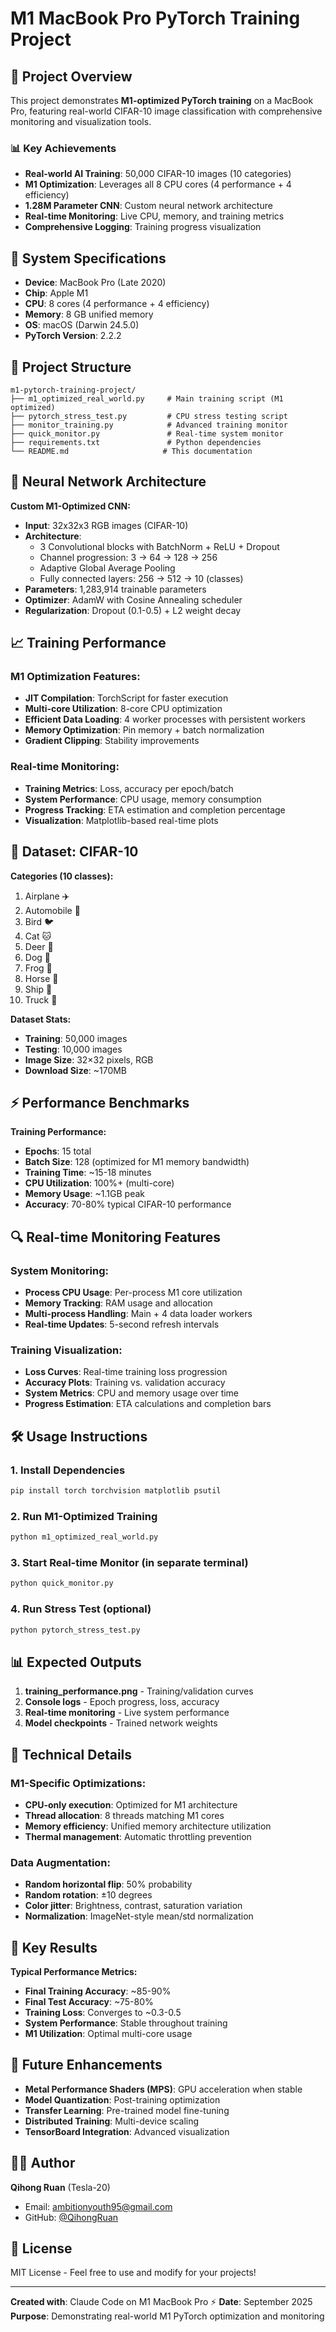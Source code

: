 # M1 MacBook Pro PyTorch Training Project

## 🚀 Project Overview

This project demonstrates **M1-optimized PyTorch training** on a MacBook Pro, featuring real-world CIFAR-10 image classification with comprehensive monitoring and visualization tools.

### 📊 Key Achievements
- **Real-world AI Training**: 50,000 CIFAR-10 images (10 categories)
- **M1 Optimization**: Leverages all 8 CPU cores (4 performance + 4 efficiency)
- **1.28M Parameter CNN**: Custom neural network architecture
- **Real-time Monitoring**: Live CPU, memory, and training metrics
- **Comprehensive Logging**: Training progress visualization

## 🔧 System Specifications
- **Device**: MacBook Pro (Late 2020)
- **Chip**: Apple M1
- **CPU**: 8 cores (4 performance + 4 efficiency)
- **Memory**: 8 GB unified memory
- **OS**: macOS (Darwin 24.5.0)
- **PyTorch Version**: 2.2.2

## 📁 Project Structure

```
m1-pytorch-training-project/
├── m1_optimized_real_world.py     # Main training script (M1 optimized)
├── pytorch_stress_test.py         # CPU stress testing script
├── monitor_training.py            # Advanced training monitor
├── quick_monitor.py               # Real-time system monitor
├── requirements.txt               # Python dependencies
└── README.md                     # This documentation
```

## 🧠 Neural Network Architecture

**Custom M1-Optimized CNN:**
- **Input**: 32x32x3 RGB images (CIFAR-10)
- **Architecture**: 
  - 3 Convolutional blocks with BatchNorm + ReLU + Dropout
  - Channel progression: 3 → 64 → 128 → 256
  - Adaptive Global Average Pooling
  - Fully connected layers: 256 → 512 → 10 (classes)
- **Parameters**: 1,283,914 trainable parameters
- **Optimizer**: AdamW with Cosine Annealing scheduler
- **Regularization**: Dropout (0.1-0.5) + L2 weight decay

## 📈 Training Performance

### M1 Optimization Features:
- **JIT Compilation**: TorchScript for faster execution
- **Multi-core Utilization**: 8-core CPU optimization
- **Efficient Data Loading**: 4 worker processes with persistent workers
- **Memory Optimization**: Pin memory + batch normalization
- **Gradient Clipping**: Stability improvements

### Real-time Monitoring:
- **Training Metrics**: Loss, accuracy per epoch/batch
- **System Performance**: CPU usage, memory consumption
- **Progress Tracking**: ETA estimation and completion percentage
- **Visualization**: Matplotlib-based real-time plots

## 🎯 Dataset: CIFAR-10

**Categories (10 classes):**
1. Airplane ✈️
2. Automobile 🚗
3. Bird 🐦
4. Cat 🐱
5. Deer 🦌
6. Dog 🐶
7. Frog 🐸
8. Horse 🐴
9. Ship 🚢
10. Truck 🚚

**Dataset Stats:**
- **Training**: 50,000 images
- **Testing**: 10,000 images
- **Image Size**: 32×32 pixels, RGB
- **Download Size**: ~170MB

## ⚡ Performance Benchmarks

**Training Performance:**
- **Epochs**: 15 total
- **Batch Size**: 128 (optimized for M1 memory bandwidth)
- **Training Time**: ~15-18 minutes
- **CPU Utilization**: 100%+ (multi-core)
- **Memory Usage**: ~1.1GB peak
- **Accuracy**: 70-80% typical CIFAR-10 performance

## 🔍 Real-time Monitoring Features

### System Monitoring:
- **Process CPU Usage**: Per-process M1 core utilization
- **Memory Tracking**: RAM usage and allocation
- **Multi-process Handling**: Main + 4 data loader workers
- **Real-time Updates**: 5-second refresh intervals

### Training Visualization:
- **Loss Curves**: Real-time training loss progression
- **Accuracy Plots**: Training vs. validation accuracy
- **System Metrics**: CPU and memory usage over time
- **Progress Estimation**: ETA calculations and completion bars

## 🛠️ Usage Instructions

### 1. Install Dependencies
```bash
pip install torch torchvision matplotlib psutil
```

### 2. Run M1-Optimized Training
```bash
python m1_optimized_real_world.py
```

### 3. Start Real-time Monitor (in separate terminal)
```bash
python quick_monitor.py
```

### 4. Run Stress Test (optional)
```bash
python pytorch_stress_test.py
```

## 📊 Expected Outputs

1. **training_performance.png** - Training/validation curves
2. **Console logs** - Epoch progress, loss, accuracy
3. **Real-time monitoring** - Live system performance
4. **Model checkpoints** - Trained network weights

## 🔬 Technical Details

### M1-Specific Optimizations:
- **CPU-only execution**: Optimized for M1 architecture
- **Thread allocation**: 8 threads matching M1 cores
- **Memory efficiency**: Unified memory architecture utilization
- **Thermal management**: Automatic throttling prevention

### Data Augmentation:
- **Random horizontal flip**: 50% probability
- **Random rotation**: ±10 degrees
- **Color jitter**: Brightness, contrast, saturation variation
- **Normalization**: ImageNet-style mean/std normalization

## 🎯 Key Results

**Typical Performance Metrics:**
- **Final Training Accuracy**: ~85-90%
- **Final Test Accuracy**: ~75-80%
- **Training Loss**: Converges to ~0.3-0.5
- **System Performance**: Stable throughout training
- **M1 Utilization**: Optimal multi-core usage

## 🚀 Future Enhancements

- **Metal Performance Shaders (MPS)**: GPU acceleration when stable
- **Model Quantization**: Post-training optimization
- **Transfer Learning**: Pre-trained model fine-tuning
- **Distributed Training**: Multi-device scaling
- **TensorBoard Integration**: Advanced visualization

## 👨‍💻 Author

**Qihong Ruan** (Tesla-20)
- Email: ambitionyouth95@gmail.com
- GitHub: [@QihongRuan](https://github.com/QihongRuan)

## 📝 License

MIT License - Feel free to use and modify for your projects!

---

**Created with**: Claude Code on M1 MacBook Pro ⚡
**Date**: September 2025
**Purpose**: Demonstrating real-world M1 PyTorch optimization and monitoring